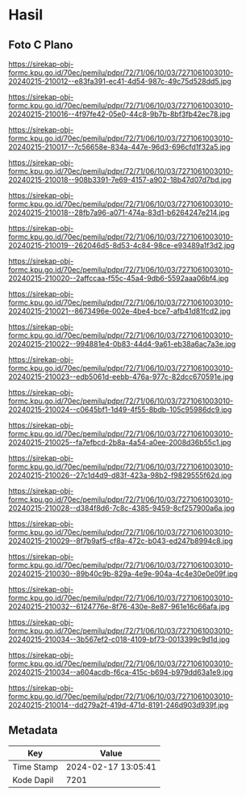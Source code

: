 # Hasil

## Foto C Plano

https://sirekap-obj-formc.kpu.go.id/70ec/pemilu/pdpr/72/71/06/10/03/7271061003010-20240215-210012--e83fa391-ec41-4d54-987c-49c75d528dd5.jpg

https://sirekap-obj-formc.kpu.go.id/70ec/pemilu/pdpr/72/71/06/10/03/7271061003010-20240215-210016--4f97fe42-05e0-44c8-9b7b-8bf3fb42ec78.jpg

https://sirekap-obj-formc.kpu.go.id/70ec/pemilu/pdpr/72/71/06/10/03/7271061003010-20240215-210017--7c56658e-834a-447e-96d3-696cfd1f32a5.jpg

https://sirekap-obj-formc.kpu.go.id/70ec/pemilu/pdpr/72/71/06/10/03/7271061003010-20240215-210018--908b3391-7e69-4157-a902-18b47d07d7bd.jpg

https://sirekap-obj-formc.kpu.go.id/70ec/pemilu/pdpr/72/71/06/10/03/7271061003010-20240215-210018--28fb7a96-a071-474a-83d1-b6264247e214.jpg

https://sirekap-obj-formc.kpu.go.id/70ec/pemilu/pdpr/72/71/06/10/03/7271061003010-20240215-210019--262046d5-8d53-4c84-98ce-e93489a1f3d2.jpg

https://sirekap-obj-formc.kpu.go.id/70ec/pemilu/pdpr/72/71/06/10/03/7271061003010-20240215-210020--2affccaa-f55c-45a4-9db6-5592aaa06bf4.jpg

https://sirekap-obj-formc.kpu.go.id/70ec/pemilu/pdpr/72/71/06/10/03/7271061003010-20240215-210021--8673496e-002e-4be4-bce7-afb41d81fcd2.jpg

https://sirekap-obj-formc.kpu.go.id/70ec/pemilu/pdpr/72/71/06/10/03/7271061003010-20240215-210022--994881e4-0b83-44d4-9a61-eb38a6ac7a3e.jpg

https://sirekap-obj-formc.kpu.go.id/70ec/pemilu/pdpr/72/71/06/10/03/7271061003010-20240215-210023--edb5061d-eebb-476a-977c-82dcc670591e.jpg

https://sirekap-obj-formc.kpu.go.id/70ec/pemilu/pdpr/72/71/06/10/03/7271061003010-20240215-210024--c0645bf1-1d49-4f55-8bdb-105c95986dc9.jpg

https://sirekap-obj-formc.kpu.go.id/70ec/pemilu/pdpr/72/71/06/10/03/7271061003010-20240215-210025--fa7efbcd-2b8a-4a54-a0ee-2008d36b55c1.jpg

https://sirekap-obj-formc.kpu.go.id/70ec/pemilu/pdpr/72/71/06/10/03/7271061003010-20240215-210026--27c1d4d9-d83f-423a-98b2-f9829555f62d.jpg

https://sirekap-obj-formc.kpu.go.id/70ec/pemilu/pdpr/72/71/06/10/03/7271061003010-20240215-210028--d384f8d6-7c8c-4385-9459-8cf257900a6a.jpg

https://sirekap-obj-formc.kpu.go.id/70ec/pemilu/pdpr/72/71/06/10/03/7271061003010-20240215-210029--8f7b9af5-cf8a-472c-b043-ed247b8994c8.jpg

https://sirekap-obj-formc.kpu.go.id/70ec/pemilu/pdpr/72/71/06/10/03/7271061003010-20240215-210030--89b40c9b-829a-4e9e-904a-4c4e30e0e09f.jpg

https://sirekap-obj-formc.kpu.go.id/70ec/pemilu/pdpr/72/71/06/10/03/7271061003010-20240215-210032--6124776e-8f76-430e-8e87-961e16c66afa.jpg

https://sirekap-obj-formc.kpu.go.id/70ec/pemilu/pdpr/72/71/06/10/03/7271061003010-20240215-210034--3b567ef2-c018-4109-bf73-0013399c9d1d.jpg

https://sirekap-obj-formc.kpu.go.id/70ec/pemilu/pdpr/72/71/06/10/03/7271061003010-20240215-210034--a604acdb-f6ca-415c-b694-b979dd63a1e9.jpg

https://sirekap-obj-formc.kpu.go.id/70ec/pemilu/pdpr/72/71/06/10/03/7271061003010-20240215-210014--dd279a2f-419d-471d-8191-246d903d939f.jpg


## Metadata

| Key        | Value               |
| ---------- | ------------------- |
| Time Stamp | 2024-02-17 13:05:41 |
| Kode Dapil | 7201                |



